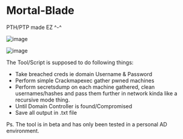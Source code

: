 # Mortal-Blade
PTH/PTP made EZ ^-^

![image](https://github.com/user-attachments/assets/118c0fed-f48d-4ff2-9ad5-7ca809b0e04b)

![image](https://github.com/user-attachments/assets/5b1c8db1-71f0-412c-84ff-1462c131cf26)


The Tool/Script is supposed to do following things:
- Take breached creds ie domain Username & Password
- Perform simple Crackmapexec gather pwned machines
- Perform secretsdump on each machine gathered, clean usernames/hashes and pass them further in network kinda like a recursive mode thing.
- Until Domain Controller is found/Compromised
- Save all output in .txt file

Ps. The tool is in beta and has only been tested in a personal AD environment.



